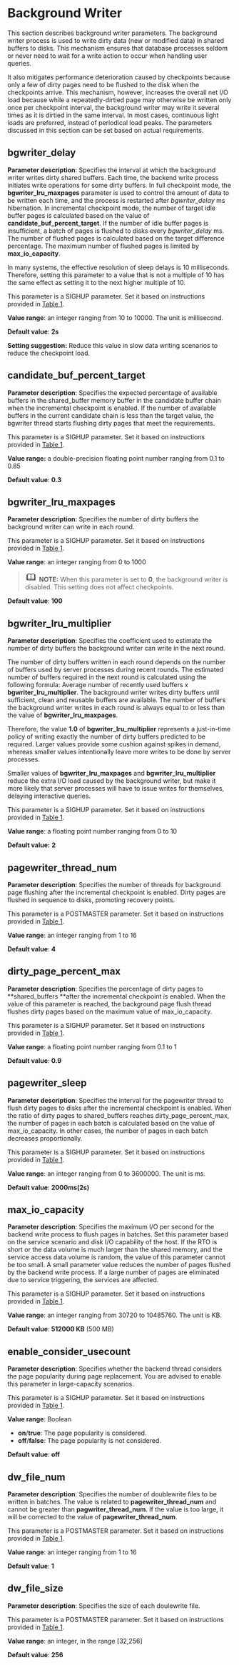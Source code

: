 # Background Writer<a name="EN-US_TOPIC_0289900126"></a>

This section describes background writer parameters. The background writer process is used to write dirty data \(new or modified data\) in shared buffers to disks. This mechanism ensures that database processes seldom or never need to wait for a write action to occur when handling user queries.

It also mitigates performance deterioration caused by checkpoints because only a few of dirty pages need to be flushed to the disk when the checkpoints arrive. This mechanism, however, increases the overall net I/O load because while a repeatedly-dirtied page may otherwise be written only once per checkpoint interval, the background writer may write it several times as it is dirtied in the same interval. In most cases, continuous light loads are preferred, instead of periodical load peaks. The parameters discussed in this section can be set based on actual requirements.

## bgwriter\_delay<a name="en-us_topic_0283136883_en-us_topic_0237124703_en-us_topic_0059777808_s7a1b19aec37546d18dbdbc2dd0ee9761"></a>

**Parameter description**: Specifies the interval at which the background writer writes dirty shared buffers. Each time, the backend write process initiates write operations for some dirty buffers. In full checkpoint mode, the  **bgwriter\_lru\_maxpages**  parameter is used to control the amount of data to be written each time, and the process is restarted after  _bgwriter\_delay_  ms hibernation. In incremental checkpoint mode, the number of target idle buffer pages is calculated based on the value of  **candidate\_buf\_percent\_target**. If the number of idle buffer pages is insufficient, a batch of pages is flushed to disks every  _bgwriter\_delay_  ms. The number of flushed pages is calculated based on the target difference percentage. The maximum number of flushed pages is limited by  **max\_io\_capacity**.

In many systems, the effective resolution of sleep delays is 10 milliseconds. Therefore, setting this parameter to a value that is not a multiple of 10 has the same effect as setting it to the next higher multiple of 10.

This parameter is a SIGHUP parameter. Set it based on instructions provided in  [Table 1](../DatabaseAdministrationGuide/resetting-parameters.md#en-us_topic_0283137176_en-us_topic_0237121562_en-us_topic_0059777490_t91a6f212010f4503b24d7943aed6d846).

**Value range**: an integer ranging from 10 to 10000. The unit is millisecond.

**Default value**:  **2s**

**Setting suggestion:**  Reduce this value in slow data writing scenarios to reduce the checkpoint load.

## candidate\_buf\_percent\_target<a name="section1590894110187"></a>

**Parameter description**: Specifies the expected percentage of available buffers in the shared\_buffer memory buffer in the candidate buffer chain when the incremental checkpoint is enabled. If the number of available buffers in the current candidate chain is less than the target value, the bgwriter thread starts flushing dirty pages that meet the requirements.

This parameter is a SIGHUP parameter. Set it based on instructions provided in  [Table 1](../DatabaseAdministrationGuide/resetting-parameters.md#en-us_topic_0283137176_en-us_topic_0237121562_en-us_topic_0059777490_t91a6f212010f4503b24d7943aed6d846).

**Value range:**  a double-precision floating point number ranging from 0.1 to 0.85

**Default value**:  **0.3**

## bgwriter\_lru\_maxpages<a name="en-us_topic_0283136883_en-us_topic_0237124703_en-us_topic_0059777808_sc67dc5cfd1504388be85d6fd898a1401"></a>

**Parameter description**: Specifies the number of dirty buffers the background writer can write in each round.

This parameter is a SIGHUP parameter. Set it based on instructions provided in  [Table 1](../DatabaseAdministrationGuide/resetting-parameters.md#en-us_topic_0283137176_en-us_topic_0237121562_en-us_topic_0059777490_t91a6f212010f4503b24d7943aed6d846).

**Value range**: an integer ranging from 0 to 1000

>![](public_sys-resources/icon-note.gif) **NOTE:** 
>When this parameter is set to  **0**, the background writer is disabled. This setting does not affect checkpoints.

**Default value**:  **100**

## bgwriter\_lru\_multiplier<a name="en-us_topic_0283136883_en-us_topic_0237124703_en-us_topic_0059777808_sdc105506533c471fb439a74ea4c514a5"></a>

**Parameter description**: Specifies the coefficient used to estimate the number of dirty buffers the background writer can write in the next round.

The number of dirty buffers written in each round depends on the number of buffers used by server processes during recent rounds. The estimated number of buffers required in the next round is calculated using the following formula: Average number of recently used buffers x  **bgwriter\_lru\_multiplier**. The background writer writes dirty buffers until sufficient, clean and reusable buffers are available. The number of buffers the background writer writes in each round is always equal to or less than the value of  **bgwriter\_lru\_maxpages**.

Therefore, the value  **1.0**  of  **bgwriter\_lru\_multiplier**  represents a just-in-time policy of writing exactly the number of dirty buffers predicted to be required. Larger values provide some cushion against spikes in demand, whereas smaller values intentionally leave more writes to be done by server processes.

Smaller values of  **bgwriter\_lru\_maxpages**  and  **bgwriter\_lru\_multiplier**  reduce the extra I/O load caused by the background writer, but make it more likely that server processes will have to issue writes for themselves, delaying interactive queries.

This parameter is a SIGHUP parameter. Set it based on instructions provided in  [Table 1](../DatabaseAdministrationGuide/resetting-parameters.md#en-us_topic_0283137176_en-us_topic_0237121562_en-us_topic_0059777490_t91a6f212010f4503b24d7943aed6d846).

**Value range**: a floating point number ranging from 0 to 10

**Default value:** **2**

## pagewriter\_thread\_num<a name="section20255113713185"></a>

**Parameter description**: Specifies the number of threads for background page flushing after the incremental checkpoint is enabled. Dirty pages are flushed in sequence to disks, promoting recovery points.

This parameter is a POSTMASTER parameter. Set it based on instructions provided in  [Table 1](../DatabaseAdministrationGuide/resetting-parameters.md#en-us_topic_0283137176_en-us_topic_0237121562_en-us_topic_0059777490_t91a6f212010f4503b24d7943aed6d846).

**Value range**: an integer ranging from 1 to 16

**Default value**:  **4**

## dirty\_page\_percent\_max<a name="section1413763444211"></a>

**Parameter description**: Specifies the percentage of dirty pages to  **shared\_buffers **after the incremental checkpoint is enabled. When the value of this parameter is reached, the background page flush thread flushes dirty pages based on the maximum value of max\_io\_capacity.

This parameter is a SIGHUP parameter. Set it based on instructions provided in  [Table 1](../DatabaseAdministrationGuide/resetting-parameters.md#en-us_topic_0283137176_en-us_topic_0237121562_en-us_topic_0059777490_t91a6f212010f4503b24d7943aed6d846).

**Value range**: a floating point number ranging from 0.1 to 1

**Default value**:  **0.9**

## pagewriter\_sleep<a name="section13857153472215"></a>

**Parameter description**: Specifies the interval for the pagewriter thread to flush dirty pages to disks after the incremental checkpoint is enabled. When the ratio of dirty pages to shared\_buffers reaches dirty\_page\_percent\_max, the number of pages in each batch is calculated based on the value of max\_io\_capacity. In other cases, the number of pages in each batch decreases proportionally.

This parameter is a SIGHUP parameter. Set it based on instructions provided in  [Table 1](../DatabaseAdministrationGuide/resetting-parameters.md#en-us_topic_0283137176_en-us_topic_0237121562_en-us_topic_0059777490_t91a6f212010f4503b24d7943aed6d846).

**Value range**: an integer ranging from 0 to 3600000. The unit is ms.

**Default value**:  **2000ms\(2s\)**

## max\_io\_capacity<a name="section0365182814289"></a>

**Parameter description**: Specifies the maximum I/O per second for the backend write process to flush pages in batches. Set this parameter based on the service scenario and disk I/O capability of the host. If the RTO is short or the data volume is much larger than the shared memory, and the service access data volume is random, the value of this parameter cannot be too small. A small parameter value reduces the number of pages flushed by the backend write process. If a large number of pages are eliminated due to service triggering, the services are affected.

This parameter is a SIGHUP parameter. Set it based on instructions provided in  [Table 1](../DatabaseAdministrationGuide/resetting-parameters.md#en-us_topic_0283137176_en-us_topic_0237121562_en-us_topic_0059777490_t91a6f212010f4503b24d7943aed6d846).

**Value range**: an integer ranging from 30720 to 10485760. The unit is KB.

**Default value**:  **512000 KB**  \(500 MB\)

## enable\_consider\_usecount<a name="section3849131818149"></a>

**Parameter description**: Specifies whether the backend thread considers the page popularity during page replacement. You are advised to enable this parameter in large-capacity scenarios.

This parameter is a SIGHUP parameter. Set it based on instructions provided in  [Table 1](../DatabaseAdministrationGuide/resetting-parameters.md#en-us_topic_0283137176_en-us_topic_0237121562_en-us_topic_0059777490_t91a6f212010f4503b24d7943aed6d846).

**Value range**: Boolean

-   **on**/**true**: The page popularity is considered.
-   **off**/**false**: The page popularity is not considered.

**Default value**:  **off**

## dw\_file\_num<a name="section154981114163011"></a>

**Parameter description**: Specifies the number of doublewrite files to be written in batches. The value is related to  **pagewriter\_thread\_num**  and cannot be greater than  **pagwriter\_thread\_num**. If the value is too large, it will be corrected to the value of  **pagewriter\_thread\_num**.

This parameter is a POSTMASTER parameter. Set it based on instructions provided in  [Table 1](../DatabaseAdministrationGuide/resetting-parameters.md#en-us_topic_0283137176_en-us_topic_0237121562_en-us_topic_0059777490_t91a6f212010f4503b24d7943aed6d846).

**Value range**: an integer ranging from 1 to 16

**Default value**:  **1**

## dw\_file\_size<a name="section11728112433111"></a>

**Parameter description**: Specifies the size of each doulewrite file.

This parameter is a POSTMASTER parameter. Set it based on instructions provided in  [Table 1](../DatabaseAdministrationGuide/resetting-parameters.md#en-us_topic_0283137176_en-us_topic_0237121562_en-us_topic_0059777490_t91a6f212010f4503b24d7943aed6d846).

**Value range**: an integer, in the range \[32,256\]

**Default value**:  **256**

